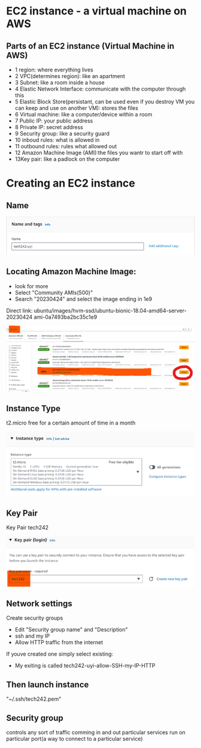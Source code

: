 # EC2 instance - a virtual machine on AWS

## Parts of an EC2 instance (Virtual Machine in AWS)

- 1 region: where everything lives
- 2 VPC(determines region): like an apartment
- 3 Subnet: like a room inside a house
- 4 Elastic Network Interface: communicate with the computer through this
- 5 Elastic Block Store(persistant, can be used even if you destroy VM you can keep and use on another VM): stores the files
- 6 Virtual machine: like a computer/device within a room
- 7 Public IP: your public address
- 8 Private IP: secret address
- 9 Security group: like a security guard
- 10 inboud rules: what is allowed in
- 11 outbound rules: rules what allowed out
- 12 Amazon Machine Image (AMI):the files you wantr to start off with
- 13Key pair: like a padlock on the computer


# Creating an EC2 instance

## Name 
![Naming](../readme-images/Instance_Name.png)

## Locating Amazon Machine Image: 
- look for more 
- Select "Community AMIs(500)"
- Search "20230424" and select the image ending in 1e9
  
Direct link: ubuntu/images/hvm-ssd/ubuntu-bionic-18.04-amd64-server-20230424 ami-0a7493ba2bc35c1e9

![Select Image](../readme-images/Select_Image_Instance.png)

## Instance Type
t2.micro
free for a certain amount of time in a month

![Instance Type](../readme-images/Instance_Type.png)

## Key Pair
Key Pair tech242

![Key Pair to select](../readme-images/Key_Pair_Instance.png)

## Network settings
Create security groups
- Edit "Security group name" and "Description"
- ssh and my IP
- Allow HTTP traffic from the internet

If youve created one simply select existing:
- My exiting is called tech242-uyi-allow-SSH-my-IP-HTTP



## Then launch instance
"~/.ssh/tech242.pem"

## Security group
controls any sort of traffic comming in and out
particular services run on particular port(a way to connect to a particular service)
